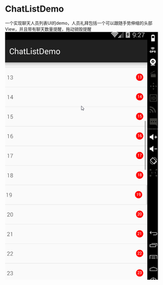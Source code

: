 # ChatListDemo
一个实现聊天人员列表UI的demo，人员礼拜包括一个可以跟随手势伸缩的头部View，并且带有聊天数量提醒，拖动销毁提醒
![实现效果](https://github.com/TChengZ/ChatListDemo/blob/master/app/gif/demo.gif)
